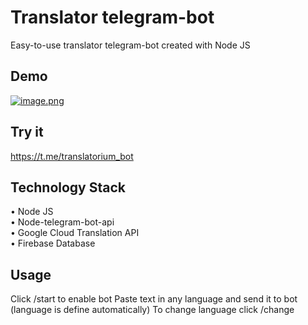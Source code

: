 # Translator telegram-bot
Easy-to-use translator telegram-bot created with Node JS
## Demo
[![image.png](https://i.postimg.cc/wj36DdSz/image.png)](https://postimg.cc/nXbbtNFS)
## Try it
https://t.me/translatorium_bot

## Technology Stack
• Node JS  
• Node-telegram-bot-api   
• Google Cloud Translation API  
• Firebase Database  
## Usage
Click /start to enable bot
Paste text in any language and send it to bot (language is define automatically)
To change language click /change 
